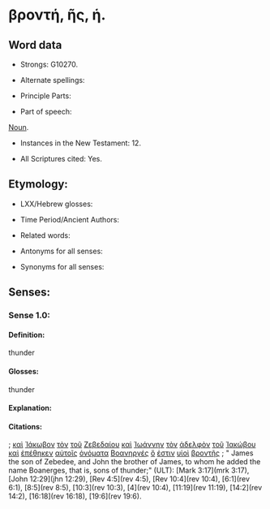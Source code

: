 # βροντή, ῆς, ἡ.

<!-- Status: S2=NeedsFinalCheck -->
<!-- Lexica used for edits: LN MM -->

## Word data

* Strongs: G10270.


* Alternate spellings:

* Principle Parts: 

* Part of speech: 

[Noun](http://ugg.readthedocs.io/en/latest/noun.html). 

* Instances in the New Testament: 12.

* All Scriptures cited: Yes.

## Etymology: 

* LXX/Hebrew glosses: 

* Time Period/Ancient Authors: 

* Related words: 

* Antonyms for all senses:

* Synonyms for all senses: 

## Senses:

### Sense  1.0: 

#### Definition: 

thunder

#### Glosses: 

thunder

#### Explanation: 

#### Citations: 

; [καὶ](../G25320/01.md) [Ἰάκωβον](../G23850/01.md) [τὸν](../G35880/01.md) [τοῦ](../G35880/01.md) [Ζεβεδαίου](../G21990/01.md) [καὶ](../G25320/01.md) [Ἰωάννην](../G24910/01.md) [τὸν](../G35880/01.md) [ἀδελφὸν](../G00800/01.md) [τοῦ](../G35880/01.md) [Ἰακώβου](../G23850/01.md) [καὶ](../G25320/01.md) [ἐπέθηκεν](../G20070/01.md) [αὐτοῖς](../G08460/01.md) [ὀνόματα](../G36860/01.md) [Βοανηργές](../G09930/01.md) [ὅ](../G37390/01.md) [ἐστιν](../G99999/01.md) [υἱοὶ](../G52070/01.md) [βροντῆς](../G10270/01.md)
; " James the son of Zebedee, and John the brother of James, to whom he added the name Boanerges, that is, sons of thunder;" (ULT): 
[Mark 3:17](mrk 3:17), [John 12:29](jhn 12:29), [Rev 4:5](rev 4:5), [Rev 10:4](rev 10:4),  [6:1](rev 6:1), [8:5](rev 8:5), [10:3](rev 10:3), [4](rev 10:4), [11:19](rev 11:19), [14:2](rev 14:2), [16:18](rev 16:18), [19:6](rev 19:6).
